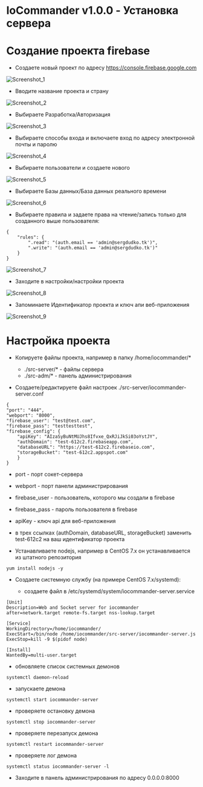 # IoCommander v1.0.0 - Установка сервера

# Создание проекта firebase

- Создаете новый проект по адресу https://console.firebase.google.com

![Screenshot_1](https://github.com/siarheidudko/iocommander/raw/master/docs/server/img/Screenshot_1.png)

- Вводите название проекта и страну

![Screenshot_2](https://github.com/siarheidudko/iocommander/raw/master/docs/server/img/Screenshot_2.png)

- Выбираете Разработка/Авторизация

![Screenshot_3](https://github.com/siarheidudko/iocommander/raw/master/docs/server/img/Screenshot_3.png)

- Выбираете способы входа и включаете вход по адресу электронной почты и паролю

![Screenshot_4](https://github.com/siarheidudko/iocommander/raw/master/docs/server/img/Screenshot_4.png)

- Выбираете пользователи и создаете нового

![Screenshot_5](https://github.com/siarheidudko/iocommander/raw/master/docs/server/img/Screenshot_5.png)

- Выбираете Базы данных/База данных реального времени

![Screenshot_6](https://github.com/siarheidudko/iocommander/raw/master/docs/server/img/Screenshot_6.png)

- Выбираете правила и задаете права на чтение/запись только для созданного выше пользователя:

```
{
	"rules": {
		".read": "(auth.email == 'admin@sergdudko.tk')",
		".write": "(auth.email == 'admin@sergdudko.tk')"
	}
}
```

![Screenshot_7](https://github.com/siarheidudko/iocommander/raw/master/docs/server/img/Screenshot_7.png)

- Заходите в настройки/настройки проекта

![Screenshot_8](https://github.com/siarheidudko/iocommander/raw/master/docs/server/img/Screenshot_8.png)

- Запоминаете Идентификатор проекта и ключ апи веб-приложения

![Screenshot_9](https://github.com/siarheidudko/iocommander/raw/master/docs/server/img/Screenshot_9.png)

# Настройка проекта

- Копируете файлы проекта, например в папку /home/iocommander/*

  - ./src-server/* - файлы сервера
  - ./src-adm/* - панель администрирования

- Создаете/редактируете файл настроек ./src-server/iocommander-server.conf

```
{
"port": "444",
"webport": "8000",
"firebase_user": "test@test.com",
"firebase_pass": "testtesttest",
"firebase_config": {
	"apiKey": "AIzaSyBuNtMUJhs8Ifvxe_QxRJiJkSi03oYstJY",
	"authDomain": "test-612c2.firebaseapp.com",
	"databaseURL": "https://test-612c2.firebaseio.com",
	"storageBucket": "test-612c2.appspot.com"
	}
}
```

  - port - порт сокет-сервера
  - webport - порт панели администрирования
  - firebase_user - пользователь, которого мы создали в firebase
  - firebase_pass - пароль пользователя в firebase
  - apiKey - ключ api для веб-приложения
  - в трех ссылках (authDomain, databaseURL, storageBucket) заменить test-612c2 на ваш идентификатор проекта

- Устанавливаете nodejs, например в CentOS 7.x он устанавливается из штатного репозитория

```
yum install nodejs -y
```

- Создаете системную службу (на примере CentOS 7.x/systemd):

  - создаете файл в /etc/systemd/system/iocommander-server.service
  
```
[Unit]
Description=Web and Socket server for iocommander
after=network.target remote-fs.target nss-lookup.target

[Service]
WorkingDirectory=/home/iocommander/
ExecStart=/bin/node /home/iocommander/src-server/iocommander-server.js
ExecStop=kill -9 $(pidof node)

[Install]
WantedBy=multi-user.target

```

  - обновляете список системных демонов
  
```
systemctl daemon-reload
```

  - запускаете демона
  
```
systemctl start iocommander-server
```

  - проверяете остановку демона
  
```
systemctl stop iocommander-server
```

  - проверяете перезапуск демона
  
```
systemctl restart iocommander-server
```

  - проверяете лог демона
  
```
systemctl status iocommander-server -l
```

- Заходите в панель администрирования по адресу 0.0.0.0:8000
